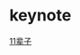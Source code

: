 
# keynote

[11辈子](http://mp.weixin.qq.com/s?__biz=MzAxNzI4MTMwMw==&mid=400362357&idx=1&sn=b0c80db91421968cbf95a649e44436a7#rd)
